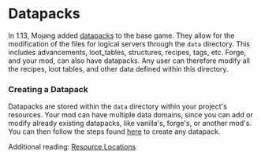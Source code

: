 Datapacks
=========
In 1.13, Mojang added [datapacks][datapack] to the base game. They allow for the modification of the files for logical servers through the `data` directory. This includes advancements, loot_tables, structures, recipes, tags, etc. Forge, and your mod, can also have datapacks. Any user can therefore modify all the recipes, loot tables, and other data defined within this directory.

### Creating a Datapack
Datapacks are stored within the `data` directory within your project's resources.
Your mod can have multiple data domains, since you can add or modify already existing datapacks, like vanilla's, forge's, or another mod's.
You can then follow the steps found [here][createdatapack] to create any datapack.

Additional reading: [Resource Locations][resourcelocation]

[datapack]: https://minecraft.wiki/w/Data_pack
[createdatapack]: https://minecraft.wiki/w/Tutorials/Creating_a_data_pack
[resourcelocation]: ../../concepts/resources.md#ResourceLocation
